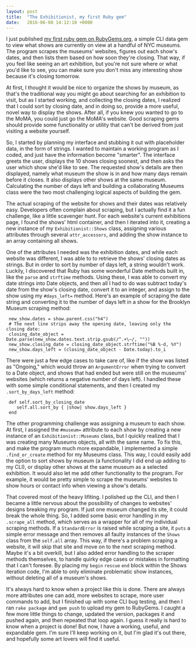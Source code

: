 ```yaml
---
layout: post
title:  "The Exhibitionist, my first Ruby gem"
date:   2016-06-08 14:12:10 +0000
---
```


I just published [my first ruby gem on RubyGems.org](https://rubygems.org/gems/the-exhibitionist), a simple CLI data gem to view what shows are currently on view at a handful of NYC museums. The program scrapes the museums' websites, figures out each show's dates, and then lists them based on how soon they're closing. That way, if you feel like seeing an art exhibition, but you're not sure where or what you'd like to see, you can make sure you don't miss any interesting show because it's closing tomorrow.

At first, I thought it would be nice to organize the shows by museum, as that's the traditional way you might go about searching for an exhibition to visit, but as I started working, and collecting the closing dates, I realized that I could sort by closing date, and in doing so, provide a more useful, novel way to display the shows. After all, if you knew you wanted to go to the MoMA, you could just go the MoMA's website. Good scraping gems should provide some functionality or utility that can't be derived from just visiting a website yourself.

So, I started by planning my interface and stubbing it out with placeholder data, in the form of strings. I wanted to maintain a working program as I coded, and just have the information become "smarter". The interface greets the user, displays the 10 shows closing soonest, and then asks the user which show she'd like to see. The requested show's details are then displayed, namely what museum the show is in and how many days remain before it closes. It also displays other shows at the same museum. Calculating the number of days left and building a collaborating Museums class were the two most challenging logical aspects of building the gem.

 The actual scraping of the website for shows and their dates was relatively easy. Developers often complain about scraping, but I actually find it a fun challenge, like a little scavenger hunt. For each website's current exhibitions page, I found the shows' html container, and then I iterated into it, creating a new instance of my `Exhibitionist::Shows` class, assigning various attributes through several `attr_accessors`, and adding the show instance to an array containing all shows. 
 
One of the attributes I needed was the exhibition dates, and while each website was different, I was able to to retrieve the shows' closing dates as strings. But in order to sort by number of days left, a string wouldn't work. Luckily, I discovered that Ruby has some wonderful Date methods built in, like the `parse` and `strftime` methods. Using these, I was able to convert my date strings into Date objects, and then all I had to do was subtract today's date from the show's closing date, convert it to an integer, and assign to the show using my `#days_left=` method. Here's an example of scraping the date string and converting it to the number of days left in a show for the Brooklyn Museum scraping method:
 
```
 new_show.dates = show.parent.css("h4")
 # The next line strips away the opening date, leaving only the closing date:
 closing_date_object = Date.parse(new_show.dates.text.strip.gsub(/^.+\–/, ""))
 new_show.closing_date = closing_date_object.strftime("%B %-d, %Y")
 new_show.days_left = (closing_date_object - Date.today).to_i
```

There were just a few edge cases to take care of, like if the show was listed as "Ongoing," which would throw an `ArgumentError` when trying to convert to a Date object, and shows that had ended but were still on the museums' websites (which returns a negative number of days left). I handled these with some simple conditional statements, and then I created my `.sort_by_days_left` method:

```
 def self.sort_by_closing_date
    self.all.sort_by { |show| show.days_left }
 end
 ```
 
The other programming challenge was assigning a museum to each show. At first, I assigned the `#museum=` attribute to each show by creating a new instance of an `Exhibitionist::Museums` class, but I quickly realized that I was creating many Museums objects, all with the same name. To fix this, and make the program much more expandable, I implemented a simple `.find_or_create` method for my Museums class. This way, I could easily add the option to sort shows by museum (a functionality I did end up adding to my CLI), or display other shows at the same museum as a selected exhibition. It would also let me add other functionality to the program. For example, it would be pretty simple to scrape the museums' websites to show hours or contact info when viewing a show's details. 

 That covered most of the heavy lifiting. I polished up the CLI, and then I became a little nervous about the possibility of changes to websites' designs breaking my program. If just one museum changed its site, it could break the whole thing. So, I added some basic error handling in my `.scrape_all` method, which serves as a wrapper for all of my individual scraping methods. If a `StandardError` is raised while scraping a site, it `puts` a simple error message and then removes all faulty instances of the `Shows` class from the `self.all` array. This way, if there's a problem scraping a website, it will skip that site and move on to the next scraping method. Maybe it's a bit overkill, but I also added error handling to the scraper methods themselves, to handle quirky edge cases or mistakes in formatting that I can't foresee. By placing my `begin` `rescue` `end` block within the Shows iteration code, I'm able to only eliminate problematic show instances, without deleting all of a museum's shows.

It's always hard to know when a project like this is done. There are always more attributes one can add, more websites to scrape, more user commands to add, but I finished up with some CLI bug testing, and then I ran `rake package` and `gem push` to upload my gem to RubyGems. I caught a few more little things to change, updated the version, packages it and pushed again, and then repeated that loop again. I guess it really is hard to know when a project is done! But now, I have a working, useful, and expandable gem. I'm sure I'll keep working on it, but I'm glad it's out there, and hopefully some art lovers will find it useful.



